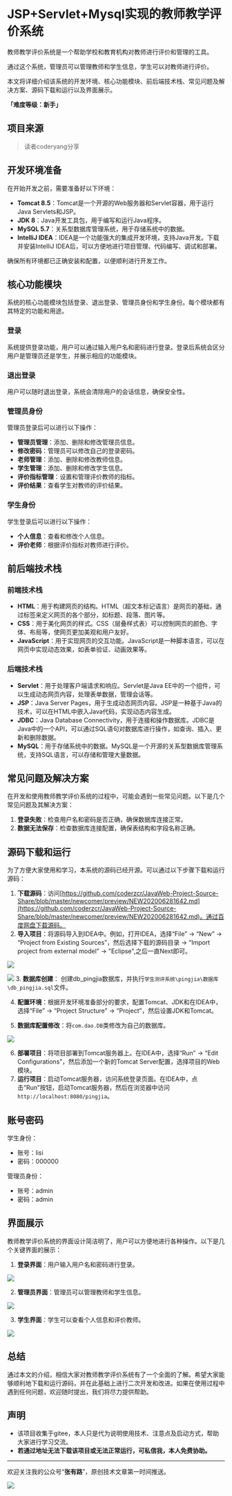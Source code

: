 # JSP+Servlet+Mysql实现的教师教学评价系统

教师教学评价系统是一个帮助学校和教育机构对教师进行评价和管理的工具。

通过这个系统，管理员可以管理教师和学生信息，学生可以对教师进行评价。

本文将详细介绍该系统的开发环境、核心功能模块、前后端技术栈、常见问题及解决方案、源码下载和运行以及界面展示。

**「难度等级：新手」**
## 项目来源

> 读者coderyang分享


## 开发环境准备

在开始开发之前，需要准备好以下环境：

- **Tomcat 8.5**：Tomcat是一个开源的Web服务器和Servlet容器，用于运行Java Servlets和JSP。
- **JDK 8**：Java开发工具包，用于编写和运行Java程序。
- **MySQL 5.7**：关系型数据库管理系统，用于存储系统中的数据。
- **IntelliJ IDEA**：IDEA是一个功能强大的集成开发环境，支持Java开发。下载并安装IntelliJ IDEA后，可以方便地进行项目管理、代码编写、调试和部署。

确保所有环境都已正确安装和配置，以便顺利进行开发工作。

## 核心功能模块

系统的核心功能模块包括登录、退出登录、管理员身份和学生身份。每个模块都有其特定的功能和用途。

### 登录

系统提供登录功能，用户可以通过输入用户名和密码进行登录。登录后系统会区分用户是管理员还是学生，并展示相应的功能模块。

### 退出登录

用户可以随时退出登录，系统会清除用户的会话信息，确保安全性。

### 管理员身份

管理员登录后可以进行以下操作：

- **管理员管理**：添加、删除和修改管理员信息。
- **修改密码**：管理员可以修改自己的登录密码。
- **老师管理**：添加、删除和修改教师信息。
- **学生管理**：添加、删除和修改学生信息。
- **评价指标管理**：设置和管理评价教师的指标。
- **评价结果**：查看学生对教师的评价结果。

### 学生身份

学生登录后可以进行以下操作：

- **个人信息**：查看和修改个人信息。
- **评价老师**：根据评价指标对教师进行评价。

## 前后端技术栈

### 前端技术栈

- **HTML**：用于构建网页的结构。HTML（超文本标记语言）是网页的基础，通过标签来定义网页的各个部分，如标题、段落、图片等。
- **CSS**：用于美化网页的样式。CSS（层叠样式表）可以控制网页的颜色、字体、布局等，使网页更加美观和用户友好。
- **JavaScript**：用于实现网页的交互功能。JavaScript是一种脚本语言，可以在网页中实现动态效果，如表单验证、动画效果等。

### 后端技术栈

- **Servlet**：用于处理客户端请求和响应。Servlet是Java EE中的一个组件，可以生成动态网页内容，处理表单数据，管理会话等。
- **JSP**：Java Server Pages，用于生成动态网页内容。JSP是一种基于Java的技术，可以在HTML中嵌入Java代码，实现动态内容生成。
- **JDBC**：Java Database Connectivity，用于连接和操作数据库。JDBC是Java中的一个API，可以通过SQL语句对数据库进行操作，如查询、插入、更新和删除数据。
- **MySQL**：用于存储系统中的数据。MySQL是一个开源的关系型数据库管理系统，支持SQL语言，可以存储和管理大量数据。

## 常见问题及解决方案

在开发和使用教师教学评价系统的过程中，可能会遇到一些常见问题。以下是几个常见问题及其解决方案：

1. **登录失败**：检查用户名和密码是否正确，确保数据库连接正常。
2. **数据无法保存**：检查数据库连接配置，确保表结构和字段名称正确。

## 源码下载和运行

为了方便大家使用和学习，本系统的源码已经开源。可以通过以下步骤下载和运行源码：

1. **下载源码**：访问[https://github.com/coderzcr/JavaWeb-Project-Source-Share/blob/master/newcomer/preview/NEW202006281642.md](https://github.com/coderzcr/JavaWeb-Project-Source-Share/blob/master/newcomer/preview/NEW202006281642.md)。通过百度网盘下载源码。
2. **导入项目**：将源码导入到IDEA中。例如，打开IDEA，选择“File” -> “New” -> “Project from Existing Sources”，然后选择下载的源码目录 -> “Import project from external model”  -> "Eclipse",之后一直Next即可。

![](picture/3f3dc3bf-b02c-488e-ba17-5644ba0d.png)


![](picture/0bb2f7f2-6b8f-4cef-a1c2-d8c20286.png)
3. **数据库创建**： 创建db_pingjia数据库，并执行`学生测评系统\pingjia\数据库\db_pingjia.sql`文件。

4. **配置环境**：根据开发环境准备部分的要求，配置Tomcat、JDK和在IDEA中，选择“File” -> “Project Structure” -> “Project”，然后设置JDK和Tomcat。

5. **数据库配置修改**：将`com.dao.DB`类修改为自己的数据库。

![](picture/583458a2-3783-41b3-a85f-c6972d9a.png)


6. **部署项目**：将项目部署到Tomcat服务器上。在IDEA中，选择“Run” -> “Edit Configurations”，然后添加一个新的Tomcat Server配置，选择项目的Web模块。
7. **运行项目**：启动Tomcat服务器，访问系统登录页面。在IDEA中，点击“Run”按钮，启动Tomcat服务器，然后在浏览器中访问`http://localhost:8080/pingjia`。

## 账号密码
学生身份：
- 账号：lisi
- 密码：000000

管理员身份：
- 账号：admin
- 密码：admin


## 界面展示

教师教学评价系统的界面设计简洁明了，用户可以方便地进行各种操作。以下是几个关键界面的展示：

1. **登录界面**：用户输入用户名和密码进行登录。

![](picture/639d749c-4ed1-4c03-b924-42edc24e.png)

2. **管理员界面**：管理员可以管理教师和学生信息。

![](picture/f3402ec3-57b4-442e-b296-01ac22d4.png)

3. **学生界面**：学生可以查看个人信息和评价教师。

![](picture/83fdacb8-0ecb-4f04-aeec-99a8f8a3.png)


## 总结

通过本文的介绍，相信大家对教师教学评价系统有了一个全面的了解。希望大家能够顺利地下载和运行源码，并在此基础上进行二次开发和改进。如果在使用过程中遇到任何问题，欢迎随时提出，我们将尽力提供帮助。

## 声明
- 该项目收集于gitee，本人只是代为说明使用技术、注意点及启动方式，帮助大家进行学习交流。
- **若通过地址无法下载该项目或无法正常运行，可私信我，本人免费协助。**

--- 

欢迎关注我的公众号“**张有路**”，原创技术文章第一时间推送。

![](../../public/picture/1718932338935FE4341CDFE56F733.gif)


